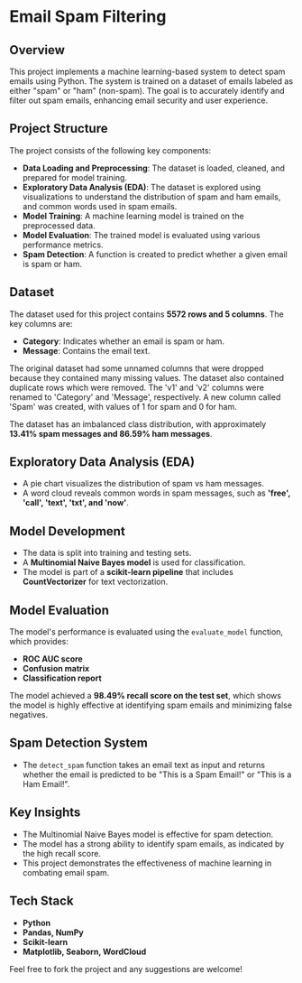 # Email Spam Filtering

## Overview

This project implements a machine learning-based system to detect spam emails using Python. The system is trained on a dataset of emails labeled as either "spam" or "ham" (non-spam). The goal is to accurately identify and filter out spam emails, enhancing email security and user experience.

## Project Structure

The project consists of the following key components:

*   **Data Loading and Preprocessing**: The dataset is loaded, cleaned, and prepared for model training.
*   **Exploratory Data Analysis (EDA)**: The dataset is explored using visualizations to understand the distribution of spam and ham emails, and common words used in spam emails.
*   **Model Training**: A machine learning model is trained on the preprocessed data.
*   **Model Evaluation**: The trained model is evaluated using various performance metrics.
*   **Spam Detection**: A function is created to predict whether a given email is spam or ham.

## Dataset

The dataset used for this project contains **5572 rows and 5 columns**. The key columns are:
*   **Category**: Indicates whether an email is spam or ham.
*  **Message**: Contains the email text.

The original dataset had some unnamed columns that were dropped because they contained many missing values. The dataset also contained duplicate rows which were removed. The 'v1' and 'v2' columns were renamed to 'Category' and 'Message', respectively. A new column called 'Spam' was created, with values of 1 for spam and 0 for ham.

The dataset has an imbalanced class distribution, with approximately **13.41% spam messages and 86.59% ham messages**.

## Exploratory Data Analysis (EDA)

*   A pie chart visualizes the distribution of spam vs ham messages.
*   A word cloud reveals common words in spam messages, such as **'free', 'call', 'text', 'txt', and 'now'**.

## Model Development

*   The data is split into training and testing sets.
*   A **Multinomial Naive Bayes model** is used for classification.
*   The model is part of a **scikit-learn pipeline** that includes **CountVectorizer** for text vectorization.

## Model Evaluation

The model's performance is evaluated using the `evaluate_model` function, which provides:
*   **ROC AUC score**
*   **Confusion matrix**
*   **Classification report**

The model achieved a **98.49% recall score on the test set**, which shows the model is highly effective at identifying spam emails and minimizing false negatives.

## Spam Detection System

*   The `detect_spam` function takes an email text as input and returns whether the email is predicted to be "This is a Spam Email!" or "This is a Ham Email!".

## Key Insights

*   The Multinomial Naive Bayes model is effective for spam detection.
*   The model has a strong ability to identify spam emails, as indicated by the high recall score.
*   This project demonstrates the effectiveness of machine learning in combating email spam.

## Tech Stack

*   **Python**
*   **Pandas, NumPy**
*   **Scikit-learn**
*   **Matplotlib, Seaborn, WordCloud**

Feel free to fork the project and any suggestions are welcome!
```


